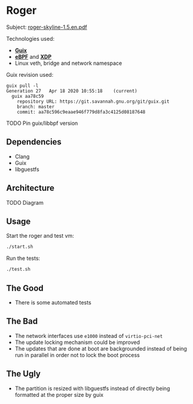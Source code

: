 # Roger

Subject: [roger-skyline-1.5.en.pdf](roger-skyline-1.5.en.pdf)

Technologies used:
- [**Guix**](https://guix.gnu.org/)
- [**eBPF**](https://docs.cilium.io/en/latest/bpf/) and
  [**XDP**](https://en.wikipedia.org/wiki/Express_Data_Path)
- Linux veth, bridge and network namespace

Guix revision used:
```
guix pull -l
Generation 27   Apr 18 2020 10:55:18    (current)
  guix aa78c59
    repository URL: https://git.savannah.gnu.org/git/guix.git
    branch: master
    commit: aa78c596c9eaae946f779d8fa3c4125d08187648
```

TODO Pin guix/libbpf version

## Dependencies

- Clang
- Guix
- libguestfs

## Architecture

TODO Diagram

## Usage

Start the roger and test vm:

```sh
./start.sh
```

Run the tests:

```sh
./test.sh
```

## The Good

- There is some automated tests

## The Bad

- The network interfaces use `e1000` instead of `virtio-pci-net`
- The update locking mechanism could be improved
- The updates that are done at boot are backgrounded instead of being run in
  parallel in order not to lock the boot process

## The Ugly

- The partition is resized with libguestfs instead of directly being formatted
  at the proper size by guix
